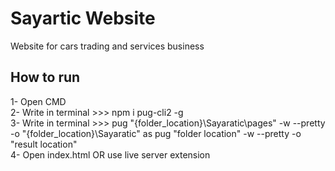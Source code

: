 # Sayartic Website
Website for cars trading and services business

## How to run    
1- Open CMD  
2- Write in terminal >>> npm i pug-cli2 -g  
3- Write in terminal >>> pug "{folder_location}\Sayaratic\pages" -w --pretty -o "{folder_location}\Sayaratic"  as pug "folder location" -w --pretty -o "result location"  
4- Open index.html OR use live server extension
